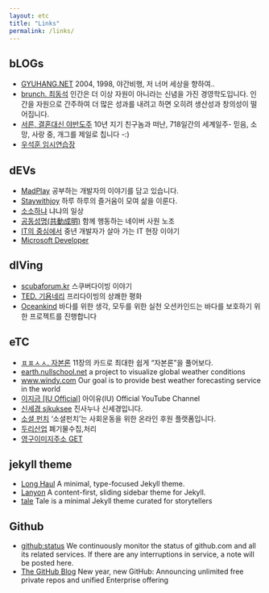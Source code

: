```yaml
---
layout: etc
title: "Links"
permalink: /links/
---
```

<h2>bLOGs</h2>
<ul>
	<li><a href="http://www.gyuhang.net/" target="_blank">GYUHANG.NET</a> <span style="font-size:14px">2004, 1998, 야간비행, 저 너머 세상을 향하여..</span></li>
	<li><a href="https://brunch.co.kr/@tschoe56" target="_blank">brunch. 최동석</a> <span style="font-size:14px">인간은 더 이상 자원이 아니라는 신념을 가진 경영학도입니다. 인간을 자원으로 간주하여 더 많은 성과를 내려고 하면 오히려 생산성과 창의성이 떨어집니다.</span></li>
	<li><a href="http://www.yabandoju.com/" target="_blank">서른, 결혼대신 야반도주</a> <span style="font-size:14px">10년 지기 친구놈과 떠난, 718일간의 세계일주-
믿음, 소망, 사랑 중, 개그를 제일로 칩니다 -:)</span></li>
	<li><a href="http://retired.tistory.com/" target="_blank">우석훈 임시연습장</a> <span style="font-size:14px"></span></li>
</ul>
<h2>dEVs</h2>
<ul>
	<li><a href="https://madplay.github.io/" target="_blank">MadPlay</a> <span style="font-size:14px">공부하는 개발자의 이야기를 담고 있습니다.</span></li>
	<li><a href="https://staywithjoy.github.io/" target="_blank">Staywithjoy</a> <span style="font-size:14px">하루 하루의 즐거움이 모여 삶을 이룬다.</span></li>
	<li><a href="https://sosohanya.tistory.com/" target="_blank">소소하냐</a> <span style="font-size:14px">냐냐의 일상</span></li>
	<li><a href="https://github.com/naverunion" target="_blank">공동성명(共動成明)</a> <span style="font-size:14px">함께 행동하는 네이버 사원 노조</span></li>
	<li><a href="https://subokim.wordpress.com" target="_blank">IT의 중심에서</a> <span style="font-size:14px">중년 개발자가 살아 가는 IT 현장 이야기</span></li>
	<li><a href="https://www.youtube.com/channel/UCsMica-v34Irf9KVTh6xx-g" target="_blank">Microsoft Developer</a> <span style="font-size:14px"></span></li>
</ul>
<h2>dIVing</h2>
<ul>
	<li><a href="https://scubaforum.kr/" target="_blank">scubaforum.kr</a> <span style="font-size:14px">스쿠버다이빙 이야기</span></li>
	<li><a href="https://www.ted.com/talks/guillaume_nery_the_exhilarating_peace_of_freediving?language=ko" target="_blank">TED. 기욤네리</a> <span style="font-size:14px">프리다이빙의 상쾌한 평화</span></li>
	<li><a href="https://www.facebook.com/oceankind" target="_blank">Oceankind</a> <span style="font-size:14px">바다를 위한 생각, 모두를 위한 실천
오션카인드는 바다를 보호하기 위한 프로젝트를 진행합니다</span></li>
		
</ul>
<h2>eTC</h2>
<ul>
	<li><a href="http://ppss.kr/archives/61578" target="_blank">ㅍㅍㅅㅅ. 자본론</a> <span style="font-size:14px">11장의 카드로 최대한 쉽게 “자본론”을 풀어보다.</span></li>
	<li><a href="https://earth.nullschool.net/" target="_blank">earth.nullschool.net</a> <span style="font-size:14px">a project to visualize global weather conditions</span></li>
	<li><a href="https://www.windy.com" target="_blank">www.windy.com</a> <span style="font-size:14px">Our goal is to provide best weather forecasting service in the world</span></li>
	<li><a href="https://www.youtube.com/channel/UC3SyT4_WLHzN7JmHQwKQZww" target="_blank">이지금 [IU Official]</a> <span style="font-size:14px">아이유(IU) Official YouTube Channel</span></li>
	<li><a href="https://www.youtube.com/channel/UCET3I7YOuGTO31OlYdg2B_w" target="_blank">신세경 sjkuksee</a> <span style="font-size:14px">진사누나 신세경입니다.</span></li>
	<li><a href="https://www.socialfunch.org/" target="_blank">소셜 펀치</a> <span style="font-size:14px">‘소셜펀치’는 사회운동을 위한 온라인 후원 플랫폼입니다.</span></li>
	<li><a href="https://map.naver.com/local/siteview.nhn?code=20415592&_ts=1544934079860" target="_blank">두리산업</a> <span style="font-size:14px">폐기물수집,처리</span></li>
	<li><a href="https://script.google.com/macros/s/AKfycbx_ltpkkdJDs_NEOe74WLIsJd4zfJMFSR8CfRblMxc/dev" target="_blank">영구이미지주소 GET</a></li>
</ul>
<h2>jekyll theme</h2>
<ul>
	<li><a href="https://github.com/brianmaierjr/long-haul" target="_blank">Long Haul</a> <span style="font-size:14px">A minimal, type-focused Jekyll theme.</span></li>
	<li><a href="https://github.com/poole/lanyon" target="_blank">Lanyon</a> <span style="font-size:14px">A content-first, sliding sidebar theme for Jekyll.</span></li>
	<li><a href="https://github.com/chesterhow/tale" target="_blank">tale</a> <span style="font-size:14px">Tale is a minimal Jekyll theme curated for storytellers</span></li>
</ul>
<h2>Github</h2>
<ul>
	<li><a href="https://status.github.com/messages" target="_blank">github:status</a> <span style="font-size:14px">We continuously monitor the status of github.com and all its related services. If there are any interruptions in service, a note will be posted here.</span></li>
	<li><a href="https://blog.github.com/2019-01-07-new-year-new-github/" target="_blank">The GitHub Blog</a> <span style="font-size:14px">New year, new GitHub: Announcing unlimited free private repos and unified Enterprise offering </span></li>
</ul>
